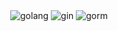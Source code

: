 <div align="center">
  <img alt="golang" src="https://img.shields.io/badge/golang-1.22.4-42b883"/>
  <img alt="gin" src="https://img.shields.io/badge/gin-1.9.1-brightgreen"/>
  <img alt="gorm" src="https://img.shields.io/badge/gorm-1.25.2-lightBlue"/>
</div>

